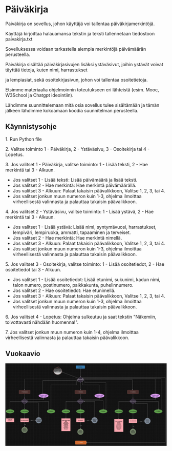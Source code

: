 # Päiväkirja

<p>Päiväkirja on sovellus, johon käyttäjä voi tallentaa päiväkirjamerkintöjä.</p>
<p>Käyttäjä kirjoittaa halauamansa tekstin ja teksti tallennetaan tiedostoon paivakirja.txt</p>
<p>Sovelluksessa voidaan tarkastella aiempia merkintöjä päivämäärän perusteella.</p>
<p>Päiväkirja sisältää päiväkirjasivujen lisäksi ystäväsivut, joihin ystävät voivat täyttää tietoja, kuten nimi, harrastukset</p>
<p>ja lempiasiat, sekä osoitekirjasivun, johon voi tallentaa osoitetietoja.</p>
<p></p>
<p>Etsimme materiaalia ohjelmoinnin toteutukseen eri lähteistä (esim. Mooc, W3School ja Chatgpt ideointiin).</p>
<p>Lähdimme suunnittelemaan mitä osia sovellus tulee sisältämään ja tämän jälkeen lähdimme kokoamaan koodia suunnitelman perusteella.</p>

## Käynnistysohje

<p>1. Run Python file</p>
<p>2. Valitse toiminto 1 - Päiväkirja, 2 - Ystäväsivu, 3 - Osoitekirja tai 4 - Lopetus.</p>
<p>3. Jos valitset 1 - Päiväkirja, valitse toiminto: 1 - Lisää teksti, 2 - Hae merkintä tai 3 - Alkuun.</p>
    <ul>
    <li>Jos valitset 1 - Lisää teksti: Lisää päivämäärä ja lisää teksti.</li>
    <li>Jos valitset 2 - Hae merkintä: Hae merkintä päivämäärällä.</li>
    <li>Jos valitset 3 - Alkuun: Palaat takaisin päävalikkoon, Valitse 1, 2, 3, tai 4.</li>
    <li>Jos valitset jonkun muun numeron kuin 1-3, ohjelma ilmoittaa virheellisestä valinnasta ja palauttaa takaisin päävalikkoon.</li>  
    </ul>
    
<p>4. Jos valitset 2 - Ystäväsivu, valitse toiminto: 1 - Lisää ystävä, 2 - Hae merkintä tai 3 - Alkuun.</p>
    <ul>
    <li>Jos valitset 1 - Lisää ystävä: Lisää nimi, syntymävuosi, harrastukset, lempiväri, lempiruoka, ammatti, tapaaminen ja terveiset.</li>
    <li>Jos valitset 2 - Hae merkintä: Hae merkintä nimellä.</li>
    <li>Jos valitset 3 - Alkuun: Palaat takaisin päävalikkoon, Valitse 1, 2, 3, tai 4.</li>
    <li>Jos valitset jonkun muun numeron kuin 1-3, ohjelma ilmoittaa virheellisestä valinnasta ja palauttaa takaisin päävalikkoon.</li>
    </ul>

<p>5. Jos valitset 3 - Osoitekirja, valitse toiminto: 1 - Lisää osoitetiedot, 2 - Hae osoitetiedot tai 3 - Alkuun.</p>
    <ul>
    <li>Jos valitset 1 - Lisää osoitetiedot: Lisää etunimi, sukunimi, kadun nimi, talon numero, postinumero, paikkakunta, puhelinnumero.</li>
    <li>Jos valitset 2 - Hae osoitetiedot: Hae etunimellä.</li>
    <li>Jos valitset 3 - Alkuun: Palaat takaisin päävalikkoon, Valitse 1, 2, 3, tai 4.</li>
    <li>Jos valitset jonkun muun numeron kuin 1-3, ohjelma ilmoittaa virheellisestä valinnasta ja palauttaa takaisin päävalikkoon.</li>
    </ul>

<p>6. Jos valitset 4 - Lopetus: Ohjelma sulkeutuu ja saat tekstin "Näkemiin, toivottavasti nähdään huomenna!".</p>
<p>7. Jos valitset jonkun muun numeron kuin 1-4, ohjelma ilmoittaa virheellisestä valinnasta ja palauttaa takaisin päävalikkoon.</p>

## Vuokaavio

<img src="Vuokaavio.jpg">
